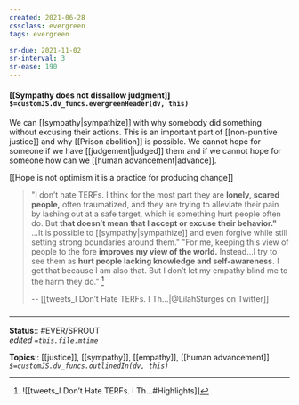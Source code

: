 ```yaml
---
created: 2021-06-28
cssclass: evergreen
tags: evergreen

sr-due: 2021-11-02
sr-interval: 3
sr-ease: 190
---
```


#### [[Sympathy does not dissallow judgment]] `$=customJS.dv_funcs.evergreenHeader(dv, this)`

We can [[sympathy|sympathize]] with why somebody did something without excusing their actions. This is an important part of [[non-punitive justice]] and why [[Prison abolition]] is possible. We cannot hope for someone if we have [[judgement|judged]] them and if we cannot hope for someone how can we [[human advancement|advance]].

[[Hope is not optimism it is a practice for producing change]]

> "I don’t hate TERFs. I think for the most part they are **lonely, scared people,** often traumatized, and they are trying to alleviate their pain by lashing out at a safe target, which is something hurt people often do. But **that doesn’t mean that I accept or excuse their behavior."** 
> ...It is possible to [[sympathy|sympathize]] and even forgive while still setting strong boundaries around them." 
> "For me, keeping this view of people to the fore **improves my view of the world.** Instead...I try to see them as **hurt people lacking knowledge and self-awareness.** I get that because I am also that. But I don’t let my empathy blind me to the harm they do."   [](https://twitter.com/LilahSturges/status/1453347878848638978) [^1]
> 
> -- [[tweets_I Don’t Hate TERFs. I Th...|@LilahSturges on Twitter]] 


### <hr class="footnote"/>

**Status**:: #EVER/SPROUT  
*edited `=this.file.mtime`*

**Topics**:: [[justice]], [[sympathy]], [[empathy]], [[human advancement]]
*`$=customJS.dv_funcs.outlinedIn(dv, this)`*

[^1]: ![[tweets_I Don’t Hate TERFs. I Th...#Highlights]]